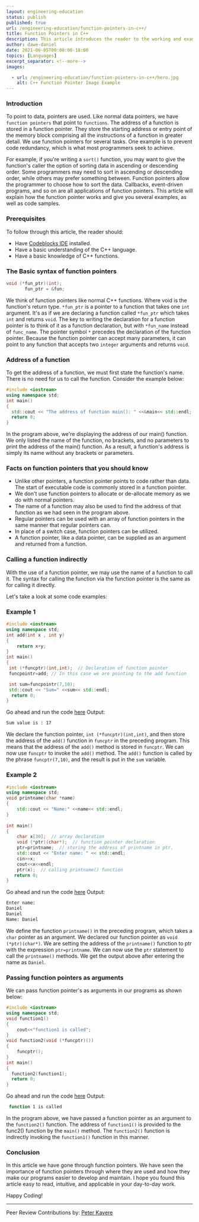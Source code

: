 ```yaml
---
layout: engineering-education
status: publish
published: true
url: /engineering-education/function-pointers-in-c++/
title: Function Pointers in C++
description: This article introduces the reader to the working and examples of function pointers in C++. Function pointers are pointers that point to functions by storing their starting address or entry point of the block of memory containing the instructions.
author: dawe-daniel
date: 2021-06-05T00:00:00-18:00
topics: [Languages]
excerpt_separator: <!--more-->
images:

  - url: /engineering-education/function-pointers-in-c++/hero.jpg
    alt: C++ Function Pointer Image Example
---
```

### Introduction 
To point to data, pointers are used. Like normal data pointers, we have `function pointers` that point to `functions`. The address of a function is stored in a function pointer. They store the starting address or entry point of the memory block comprising all the instructions of a function in greater detail. We use function pointers for several tasks. One example is to prevent code redundancy, which is what most programmers seek to achieve.
<!--more-->
For example, if you're writing a `sort()` function, you may want to give the function's caller the option of sorting data in ascending or descending order. Some programmers may need to sort in ascending or descending order, while others may prefer something between. Function pointers allow the programmer to choose how to sort the data. Callbacks, event-driven programs, and so on are all applications of function pointers. This article will explain how the function pointer works and give you several examples, as well as code samples.

### Prerequisites
To follow through this article, the reader should:
- Have [Codeblocks IDE](https://www.codeblocks.org/downloads/) installed.
- Have a basic understanding of the C++ language.
- Have a basic knowledge of C++ functions.

### The Basic syntax of function pointers
```c++
void (*fun_ptr)(int);
       fun_ptr = &fun;
```
We think of function pointers like normal C++ functions. Where void is the function's return type. `*fun_ptr` is a pointer to a function that takes one `int` argument. It's as if we are declaring a function called `*fun_ptr` which takes `int` and returns `void`. The key to writing the declaration for a function pointer is to think of it as a function declaration, but with `*fun_name` instead of `func_name`. The pointer symbol `*` precedes the declaration of the function pointer. Because the function pointer can accept many parameters, it can point to any function that accepts two `integer` arguments and returns `void`.

### Address of a function
To get the address of a function, we must first state the function's name. There is no need for us to call the function. Consider the example below:

```c++
#include <iostream>  
using namespace std;  
int main()  
{  
  std::cout << "The address of function main(): " <<&main<< std::endl;  
  return 0;  
}  
```

In the program above, we're displaying the address of our main() function. We only listed the name of the function, no brackets, and no parameters to print the address of the main() function. As a result, a function's address is simply its name without any brackets or parameters.

### Facts on function pointers that you should know
- Unlike other pointers, a function pointer points to code rather than data. The start of executable code is commonly stored in a function pointer.
- We don't use function pointers to allocate or de-allocate memory as we do with normal pointers.
- The name of a function may also be used to find the address of that function as we had seen in the program above. 
- Regular pointers can be used with an array of function pointers in the same manner that regular pointers can.
- In place of a switch case, function pointers can be utilized.
-  A function pointer, like a data pointer, can be supplied as an argument and returned from a function.

### Calling a function indirectly
With the use of a function pointer, we may use the name of a function to call it. The syntax for calling the function via the function pointer is the same as for calling it directly.

Let's take a look at some code examples:

### Example 1
```c++
#include <iostream>  
using namespace std;  
int add(int x , int y)  
{  
    return x+y;  
}  
int main()  
{  
 int (*funcptr)(int,int);  // Declaration of function pointer
 funcpointr=add; // In this case we are pointing to the add function  

 int sum=funcpointr(7,10);  
 std::cout << "Sum=" <<sum<< std::endl;  
  return 0;  
}  
```
Go ahead and run the code [here](https://replit.com/@Dawe7/calling-functions-indirectly#main.cpp)
Output:
```bash
Sum value is : 17
```
We declare the function pointer, `int (*funcptr)(int,int)`, and then store the address of the `add()` function in `funcptr` in the preceding program. This means that the address of the `add()` method is stored in `funcptr`. We can now use `funcptr` to invoke the `add()` method. The `add()` function is called by the phrase `funcptr(7,10)`, and the result is put in the `sum` variable.

### Example 2
```c++
#include <iostream>  
using namespace std;  
void printname(char *name)  
{  
    std::cout << "Name:" <<name<< std::endl;  
}  
  
int main()  
{  
    char x[30];  // array declaration  
    void (*ptr)(char*);  // function pointer declaration  
    ptr=printname;  // storing the address of printname in ptr.  
    std::cout << "Enter name: " << std::endl;  
    cin>>x;  
    cout<<x<<endl;  
    ptr(x);  // calling printname() function  
   return 0;  
}  
```
Go ahead and run the code [here](https://replit.com/@Dawe7/example-2-funcptr#main.cpp)
Output:
```bash
Enter name:
Daniel
Daniel
Name: Daniel
```
We define the function `printname()` in the preceding program, which takes a `char` pointer as an argument. We declared our function pointer as `void (*ptr)(char*)`. We are setting the address of the `printname()` function to ptr with the expression `ptr=printname`. We can now use the `ptr` statement to call the `printname()` methods. We get the output above after entering the name as `Daniel`.

### Passing function pointers as arguments
We can pass function pointer's as arguments in our programs as shown below:
```c++
#include <iostream>  
using namespace std;  
void function1()  
{  
    cout<<"function1 is called";  
}  
void function2(void (*funcptr)())  
{  
    funcptr();  
}  
int main()  
{  
  function2(function1);  
  return 0;  
}  
```
Go ahead and run the code [here](https://replit.com/@Dawe7/Funcptr-as-arguments#main.cpp)
Output:
```bash
 function 1 is called
```
In the program above, we have passed a function pointer as an argument to the `function2()` function. The address of `function1()` is provided to the func2() function by the `main()` method. The `function2()` function is indirectly invoking the `function1()` function in this manner.

### Conclusion
In this article we have gone through function pointers. We have seen the importance of function pointers through where they are used and how they make our programs easier to develop and maintain. I hope you found this article easy to read, intuitive, and applicable in your day-to-day work.

Happy Coding!

---
Peer Review Contributions by: [Peter Kayere](/engineering-education/authors/peter-kayere/)
